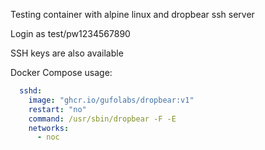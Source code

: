 Testing container with alpine linux and dropbear ssh server

Login as test/pw1234567890

SSH keys are also available

Docker Compose usage:
``` yaml
  sshd:
    image: "ghcr.io/gufolabs/dropbear:v1"
    restart: "no"
    command: /usr/sbin/dropbear -F -E
    networks:
      - noc
```